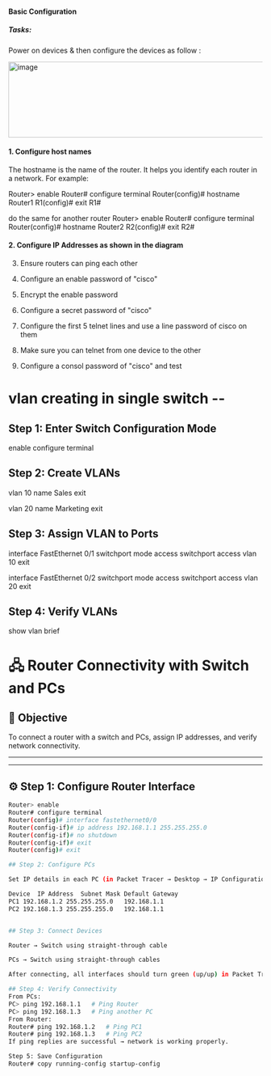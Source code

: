 #### Basic Configuration 

##### Tasks: 
Power on devices & then configure the devices as follow :

<img width="600" height="150" alt="image" src="https://github.com/user-attachments/assets/79d32345-09d2-445b-9212-4d76ed54cf98" />

#### 1. Configure host names
   The hostname is the name of the router. It helps you identify each router in a network.
   For example:
   
   Router> enable
   Router# configure terminal
   Router(config)# hostname Router1
   R1(config)# exit
   R1#
   
   do the same for another router
   Router> enable
   Router# configure terminal
   Router(config)# hostname Router2
   R2(config)# exit
   R2#

   
#### 2. Configure IP Addresses as shown in the diagram
    
   
3. Ensure routers can ping each other
   
4. Configure an enable password of "cisco"
  
5. Encrypt the enable password
    
6. Configure a secret password of "cisco"
    
7. Configure the first 5 telnet lines and use a line password of cisco on them
    
8. Make sure you can telnet from one device to the other
    
9. Configure a consol password of "cisco" and test










# vlan creating in single switch --

## Step 1: Enter Switch Configuration Mode

enable
configure terminal

## Step 2: Create VLANs

vlan 10
name Sales
exit

vlan 20
name Marketing
exit

## Step 3: Assign VLAN to Ports

interface FastEthernet 0/1
switchport mode access
switchport access vlan 10
exit

interface FastEthernet 0/2
switchport mode access
switchport access vlan 20
exit

## Step 4: Verify VLANs
show vlan brief


# 🖧 Router Connectivity with Switch and PCs

## 🎯 Objective
To connect a router with a switch and PCs, assign IP addresses, and verify network connectivity.

---

---

## ⚙️ Step 1: Configure Router Interface
```bash
Router> enable
Router# configure terminal
Router(config)# interface fastethernet0/0
Router(config-if)# ip address 192.168.1.1 255.255.255.0
Router(config-if)# no shutdown
Router(config-if)# exit
Router(config)# exit

## Step 2: Configure PCs

Set IP details in each PC (in Packet Tracer → Desktop → IP Configuration)

Device	IP Address	Subnet Mask	Default Gateway
PC1	192.168.1.2	255.255.255.0	192.168.1.1
PC2	192.168.1.3	255.255.255.0	192.168.1.1


## Step 3: Connect Devices

Router → Switch using straight-through cable

PCs → Switch using straight-through cables

After connecting, all interfaces should turn green (up/up) in Packet Tracer.

## Step 4: Verify Connectivity
From PCs:
PC> ping 192.168.1.1   # Ping Router
PC> ping 192.168.1.3   # Ping another PC
From Router:
Router# ping 192.168.1.2   # Ping PC1
Router# ping 192.168.1.3   # Ping PC2
If ping replies are successful → network is working properly.

Step 5: Save Configuration
Router# copy running-config startup-config
